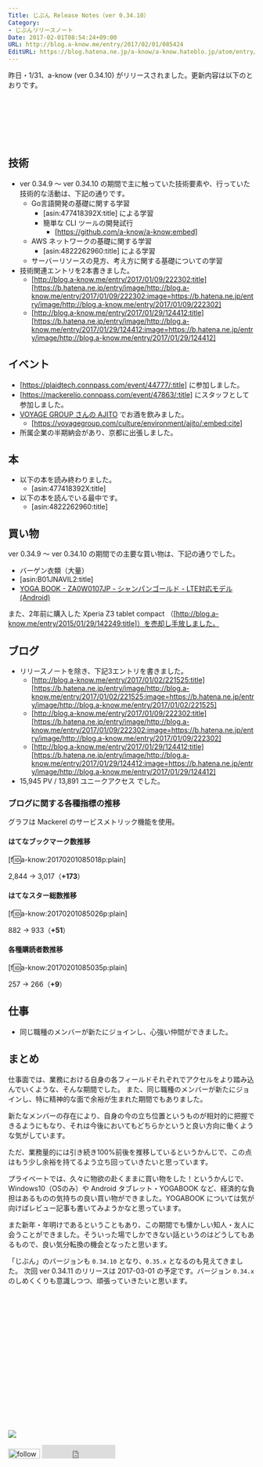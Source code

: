 ```yaml
---
Title: じぶん Release Notes（ver 0.34.10）
Category:
- じぶんリリースノート
Date: 2017-02-01T08:54:24+09:00
URL: http://blog.a-know.me/entry/2017/02/01/085424
EditURL: https://blog.hatena.ne.jp/a-know/a-know.hateblo.jp/atom/entry/10328749687210905278
---
```


昨日・1/31、a-know (ver 0.34.10) がリリースされました。更新内容は以下のとおりです。


<!-- more -->


<script async src="//pagead2.googlesyndication.com/pagead/js/adsbygoogle.js"></script>
<!-- article-top -->
<ins class="adsbygoogle"
     style="display:inline-block;width:728px;height:90px"
     data-ad-client="ca-pub-3463034538369189"
     data-ad-slot="8367620130"></ins>
<script>
(adsbygoogle = window.adsbygoogle || []).push({});
</script>


## 技術
* ver 0.34.9 〜 ver 0.34.10 の期間で主に触っていた技術要素や、行っていた技術的な活動は、下記の通りです。
    * Go言語開発の基礎に関する学習
        * [asin:477418392X:title] による学習
        * 簡単な CLI ツールの開発試行
            * [https://github.com/a-know/a-know:embed]
    * AWS ネットワークの基礎に関する学習
        * [asin:4822262960:title] による学習
    * サーバーリソースの見方、考え方に関する基礎についての学習
* 技術関連エントリを2本書きました。
    * [http://blog.a-know.me/entry/2017/01/09/222302:title][https://b.hatena.ne.jp/entry/image/http://blog.a-know.me/entry/2017/01/09/222302:image=https://b.hatena.ne.jp/entry/image/http://blog.a-know.me/entry/2017/01/09/222302]
    * [http://blog.a-know.me/entry/2017/01/29/124412:title][https://b.hatena.ne.jp/entry/image/http://blog.a-know.me/entry/2017/01/29/124412:image=https://b.hatena.ne.jp/entry/image/http://blog.a-know.me/entry/2017/01/29/124412]



## イベント
* [https://plaidtech.connpass.com/event/44777/:title] に参加しました。
* [https://mackerelio.connpass.com/event/47863/:title] にスタッフとして参加しました。
* [VOYAGE GROUP さんの AJITO](https://voyagegroup.com/culture/environment/ajito/) でお酒を飲みました。
    * [https://voyagegroup.com/culture/environment/ajito/:embed:cite]
* 所属企業の半期納会があり、京都に出張しました。


## 本
* 以下の本を読み終わりました。
    * [asin:477418392X:title]
* 以下の本を読んでいる最中です。
    * [asin:4822262960:title]



## 買い物
ver 0.34.9 〜 ver 0.34.10 の期間での主要な買い物は、下記の通りでした。

* バーゲン衣類（大量）
* [asin:B01JNAVIL2:title]
* [YOGA BOOK - ZA0W0107JP - シャンパンゴールド - LTE対応モデル (Android)](http://shopap.lenovo.com/jp/tablets/lenovo/yoga/yoga-book/yoga-book-android/)


また、2年前に購入した Xperia Z3 tablet compact （[http://blog.a-know.me/entry/2015/01/29/142249:title]）を売却し手放しました。



## ブログ
* リリースノートを除き、下記3エントリを書きました。
    * [http://blog.a-know.me/entry/2017/01/02/221525:title][https://b.hatena.ne.jp/entry/image/http://blog.a-know.me/entry/2017/01/02/221525:image=https://b.hatena.ne.jp/entry/image/http://blog.a-know.me/entry/2017/01/02/221525]
    * [http://blog.a-know.me/entry/2017/01/09/222302:title][https://b.hatena.ne.jp/entry/image/http://blog.a-know.me/entry/2017/01/09/222302:image=https://b.hatena.ne.jp/entry/image/http://blog.a-know.me/entry/2017/01/09/222302]
    * [http://blog.a-know.me/entry/2017/01/29/124412:title][https://b.hatena.ne.jp/entry/image/http://blog.a-know.me/entry/2017/01/29/124412:image=https://b.hatena.ne.jp/entry/image/http://blog.a-know.me/entry/2017/01/29/124412]
*  15,945 PV /  13,891 ユニークアクセス でした。


### ブログに関する各種指標の推移

グラフは Mackerel のサービスメトリック機能を使用。

#### はてなブックマーク数推移

[f:id:a-know:20170201085018p:plain]

2,844 → 3,017（<b>+173</b>）


#### はてなスター総数推移

[f:id:a-know:20170201085026p:plain]

882 → 933（<b>+51</b>）


#### 各種購読者数推移

[f:id:a-know:20170201085035p:plain]

257 → 266（<b>+9</b>）


## 仕事
* 同じ職種のメンバーが新たにジョインし、心強い仲間ができました。



## まとめ
仕事面では、業務における自身の各フィールドそれぞれでアクセルをより踏み込んでいくような、そんな期間でした。
また、同じ職種のメンバーが新たにジョインし、特に精神的な面で余裕が生まれた期間でもありました。


新たなメンバーの存在により、自身の今の立ち位置というものが相対的に把握できるようにもなり、それは今後においてもどちらかというと良い方向に働くような気がしています。


ただ、業務量的には引き続き100%前後を推移しているというかんじで、この点はもう少し余裕を持てるよう立ち回っていきたいと思っています。


プライベートでは、久々に物欲の赴くままに買い物をした！というかんじで、Windows10（OSのみ）や Android タブレット・YOGABOOK など、経済的な負担はあるものの気持ちの良い買い物ができました。YOGABOOK については気が向けばレビュー記事も書いてみようかなと思っています。


また新年・年明けであるということもあり、この期間でも懐かしい知人・友人に会うことができました。そういった場でしかできない話というのはどうしてもあるもので、良い気分転換の機会となったと思います。


「じぶん」のバージョンも `0.34.10` となり、`0.35.x` となるのも見えてきました。
次回 ver 0.34.11 のリリースは 2017-03-01 の予定です。バージョン `0.34.x` のしめくくりも意識しつつ、頑張っていきたいと思います。



<div>
<br>
<script async src="//pagead2.googlesyndication.com/pagead/js/adsbygoogle.js"></script>
<!-- article-bottom2 -->
<ins class="adsbygoogle"
     style="display:inline-block;width:300px;height:250px"
     data-ad-client="ca-pub-3463034538369189"
     data-ad-slot="5274552934"></ins>
<script>
(adsbygoogle = window.adsbygoogle || []).push({});
</script>

<a href="http://bit.ly/grass-graph" target='blank' rel="nofollow"><img src="https://cdn-ak.f.st-hatena.com/images/fotolife/a/a-know/20170405/20170405220342.png"></a>
<br>
</div>

<div>
<a href='http://cloud.feedly.com/#subscription%2Ffeed%2Fhttp%3A%2F%2Fblog.a-know.me%2Ffeed'  target='blank'><img id='feedlyFollow' src='http://s3.feedly.com/img/follows/feedly-follow-rectangle-volume-small_2x.png' alt='follow us in feedly' width='65' height='20'></a>



<iframe src="http://blog.hatena.ne.jp/a-know/a-know.hateblo.jp/subscribe/iframe" allowtransparency="true" frameborder="0" scrolling="no" width="150" height="28"></iframe>
</div>
